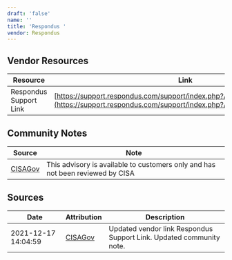 ```yaml
---
draft: 'false'
name: ''
title: 'Respondus '
vendor: Respondus
---
```


## Vendor Resources
| Resource | Link |
| --- | --- |
| Respondus Support Link | [https://support.respondus.com/support/index.php?/News/NewsItem/View/339](https://support.respondus.com/support/index.php?/News/NewsItem/View/339) |


## Community Notes
| Source | Note |
| --- | --- |
| [CISAGov](https://raw.githubusercontent.com/cisagov/log4j-affected-db/develop/README.md) | This advisory is available to customers only and has not been reviewed by CISA |

## Sources
| Date | Attribution | Description |
| --- | --- | --- |
| 2021-12-17 14:04:59 | [CISAGov](https://raw.githubusercontent.com/cisagov/log4j-affected-db/develop/README.md) | Updated vendor link Respondus Support Link. Updated community note.  |
